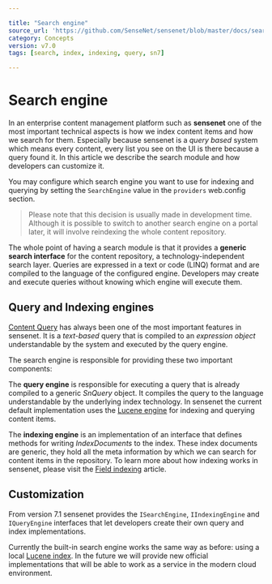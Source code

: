 ```yaml
---

title: "Search engine"
source_url: 'https://github.com/SenseNet/sensenet/blob/master/docs/search-engine.md'
category: Concepts
version: v7.0
tags: [search, index, indexing, query, sn7]

---
```


# Search engine

In an enterprise content management platform such as **sensenet** one of the most important technical aspects is how we index content items and how we search for them. Especially because sensenet is a *query based* system which means every content, every list you see on the UI is there because a query found it. In this article we describe the search module and how developers can customize it.

You may configure which search engine you want to use for indexing and querying by setting the `SearchEngine` value in the `providers` web.config section. 

> Please note that this decision is usually made in development time. Although it is possible to switch to another search engine on a portal later, it will involve reindexing the whole content repository.

The whole point of having a search module is that it provides a **generic search interface** for the content repository, a technology-independent search layer. Queries are expressed in a text or code (LINQ) format and are compiled to the language of the configured engine. Developers may create and execute queries without knowing which engine will execute them.

## Query and Indexing engines

[Content Query](/docs/content-query.md) has always been one of the most important features in sensenet. It is a *text-based* query that is compiled to an *expression object* understandable by the system and executed by the query engine.

The search engine is responsible for providing these two important components: 

The **query engine** is responsible for executing a query that is already compiled to a generic *SnQuery* object. It compiles the query to the language understandable by the underlying index technology. In sensenet the current default implementation uses the [Lucene engine](https://github.com/SenseNet/sn-search-lucene29) for indexing and querying content items.

The **indexing engine** is an implementation of an interface that defines methods for writing *IndexDocuments* to the index. These index documents are generic, they hold all the meta information by which we can search for content items in the repository. To learn more about how indexing works in sensenet, please visit the [Field indexing](/docs/field-indexing.md) article.

## Customization
From version 7.1 sensenet provides the `ISearchEngine`, `IIndexingEngine` and `IQueryEngine` interfaces that let developers create their own query and index implementations.

Currently the built-in search engine works the same way as before: using a local [Lucene index](https://github.com/SenseNet/sn-search-lucene29). In the future we will provide new official implementations that will be able to work as a service in the modern cloud environment.